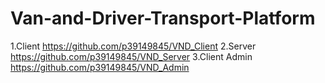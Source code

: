 # Van-and-Driver-Transport-Platform

1.Client
https://github.com/p39149845/VND_Client
2.Server
https://github.com/p39149845/VND_Server
3.Client Admin
https://github.com/p39149845/VND_Admin
